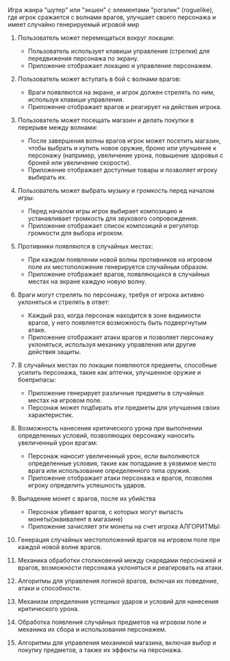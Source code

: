  Игра жанра "шутер" или "экшен" с элементами "рогалик" (roguelike), где игрок сражается с волнами врагов, улучшает своего персонажа и имеет случайно генерируемый игровой мир
 
1. Пользователь может перемещаться вокруг локации:
   - Пользователь использует клавиши управления (стрелки) для передвижения персонажа по экрану.
   - Приложение отображает локацию и управление персонажем.

2. Пользователь может вступать в бой с волнами врагов:
   - Враги появляются на экране, и игрок должен стрелять по ним, используя клавиши управления.
   - Приложение отображает врагов и реагирует на действия игрока.

3. Пользователь может посещать магазин и делать покупки в перерыве между волнами:
   - После завершения волны врагов игрок может посетить магазин, чтобы выбрать и купить новое оружие, броню или улучшение к персонажу (например, увеличение урона, повышение здоровья с броней или увеличение скорости).
   - Приложение отображает доступные товары и позволяет игроку выбирать их.

4. Пользователь может выбрать музыку и громкость перед началом игры:
   - Перед началом игры игрок выбирает композицию и устанавливает громкость для звукового сопровождения.
   - Приложение отображает список композиций и регулятор громкости для выбора игроком.
5. Противники появляются в случайных местах:
   - При каждом появлении новой волны противников на игровом поле их местоположение генерируется случайным образом.
   - Приложение отображает врагов, появляющихся в случайных местах на экране каждую новую волну.
6. Враги могут стрелять по персонажу, требуя от игрока активно уклоняться и стрелять в ответ:
   - Каждый раз, когда персонаж находится в зоне видимости врагов, у него появляется возможность быть подвергнутым атаке.
   - Приложение отображает атаки врагов и позволяет персонажу уклоняться, используя механику управления или другие действия защиты.

7. В случайных местах по локации появляются предметы, способные усилить персонажа, такие как аптечки, улучшенное оружие и боеприпасы:
   - Приложение генерирует различные предметы в случайных местах на игровом поле.
   - Персонаж может подбирать эти предметы для улучшения своих характеристик.

8. Возможность нанесения критического урона при выполнении определенных условий, позволяющих персонажу наносить увеличенный урон врагам:
   - Персонаж наносит увеличенный урон, если выполняются определенные условия, такие как попадание в уязвимое место врага или использование определенного типа оружия.
   - Приложение отображает атаки персонажа и врагов, позволяя игроку определить успешность ударов.
9. Выпадение монет с врагов, после их убийства
   - Персонаж убивает врагов, с которых могут выпасть монеты(эквивалент в магазине)
   - Приложение зачисляет эти монеты на счет игрока 
АЛГОРИТМЫ:
1. Генерация случайных местоположений врагов на игровом поле при каждой новой волне врагов.

2. Механика обработки столкновений между снарядами персонажей и врагов, возможности персонажа уклоняться и реагировать на атаки.

3. Алгоритмы для управления логикой врагов, включая их поведение, атаки и способности.

4. Механизм определения успешных ударов и условий для нанесения критического урона.

5. Обработка появления случайных предметов на игровом поле и механика их сбора и использования персонажем.

6. Алгоритмы для управления механикой магазина, включая выбор и покупку предметов, а также их эффекты на персонажа.
